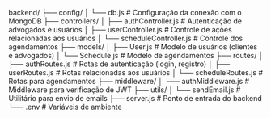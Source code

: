 backend/
├── config/
│   └── db.js           # Configuração da conexão com o MongoDB
├── controllers/
│   ├── authController.js  # Autenticação de advogados e usuários
│   ├── userController.js  # Controle de ações relacionadas aos usuários
│   └── scheduleController.js  # Controle dos agendamentos
├── models/
│   ├── User.js           # Modelo de usuários (clientes e advogados)
│   └── Schedule.js       # Modelo de agendamentos
├── routes/
│   ├── authRoutes.js     # Rotas de autenticação (login, registro)
│   ├── userRoutes.js     # Rotas relacionadas aos usuários
│   └── scheduleRoutes.js # Rotas para agendamentos
├── middleware/
│   └── authMiddleware.js # Middleware para verificação de JWT
├── utils/
│   └── sendEmail.js      # Utilitário para envio de emails
├── server.js             # Ponto de entrada do backend
└── .env                  # Variáveis de ambiente
